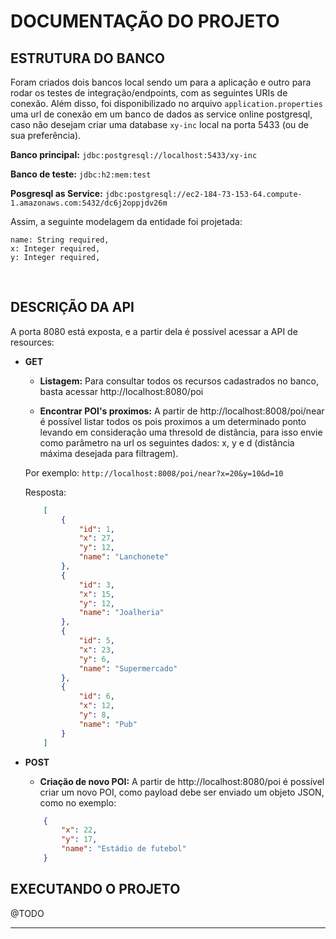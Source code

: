 DOCUMENTAÇÃO DO PROJETO
===========================================


## **ESTRUTURA DO BANCO**
 
Foram criados dois bancos local sendo um para a aplicação e outro para rodar os testes de integração/endpoints, com as seguintes URIs de conexão. Além disso, foi disponibilizado no arquivo `application.properties` uma url de conexão em um banco de dados as service online postgresql, caso não desejam criar uma database `xy-inc` local na porta 5433 (ou de sua preferência).  

**Banco principal:** `jdbc:postgresql://localhost:5433/xy-inc`

**Banco de teste:** `jdbc:h2:mem:test`

**Posgresql as Service:** `jdbc:postgresql://ec2-184-73-153-64.compute-1.amazonaws.com:5432/dc6j2oppjdv26m`

Assim, a seguinte modelagem da entidade foi projetada:

    name: String required,
    x: Integer required,
    y: Integer required,

<br/>

## **DESCRIÇÃO DA API**

A porta 8080 está exposta, e a partir dela é possível acessar a API de resources:

- **GET**
    - **Listagem:** Para consultar todos os recursos cadastrados no banco, basta acessar http://localhost:8080/poi 
    
    - **Encontrar POI's proximos:** A partir de http://localhost:8008/poi/near é possível listar todos os pois proximos a um determinado ponto levando em consideração uma thresold de distância, para isso envie como parâmetro na url os seguintes dados: x, y e d (distância máxima desejada para filtragem). 

    Por exemplo: `http://localhost:8008/poi/near?x=20&y=10&d=10`

    Resposta:

    ```json
        [
            {
                "id": 1,
                "x": 27,
                "y": 12,
                "name": "Lanchonete"
            },
            {
                "id": 3,
                "x": 15,
                "y": 12,
                "name": "Joalheria"
            },
            {
                "id": 5,
                "x": 23,
                "y": 6,
                "name": "Supermercado"
            },
            {
                "id": 6,
                "x": 12,
                "y": 8,
                "name": "Pub"
            }
        ]
    ```

- **POST**
    - **Criação de novo POI:** A partir de http://localhost:8080/poi é possível criar um novo POI, como payload debe ser enviado um objeto JSON, como no exemplo:
            
    ```json
        {
            "x": 22,
            "y": 17,
            "name": "Estádio de futebol"
        }
    ```

## **EXECUTANDO O PROJETO**

@TODO

----
